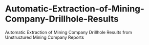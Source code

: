 # Automatic-Extraction-of-Mining-Company-Drillhole-Results
Automatic Extraction of Mining Company Drillhole Results from Unstructured Mining Company Reports
